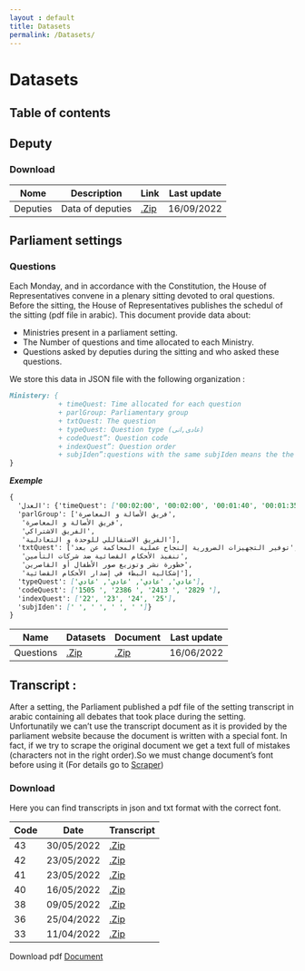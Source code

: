 ```yaml
---
layout : default
title: Datasets
permalink: /Datasets/
---
```


# Datasets


## Table of contents


## Deputy 

### Download
| Nome | Description | Link | Last update|
|-------|--------|---------|---------|
| Deputies | Data of deputies | [.Zip](www.) |16/09/2022|


## Parliament settings
### Questions
Each Monday, and in accordance with the Constitution, the House of Representatives convene in a plenary sitting devoted to oral questions. Before the sitting, the House of Representatives publishes the schedul of the sitting (pdf file in arabic). This document provide data about: 
  
  + Ministries present in a parliament setting.
  + The Number of questions and time allocated to each Ministry.
  + Questions asked by deputies during the sitting and  who asked these questions.

We store this data in JSON file with the following organization :
```markdown
Ministery: {
            + timeQuest: Time allocated for each question
            + parlGroup: Parliamentary group
            + txtQuest: The question
            + typeQuest: Question type (عادى,انى)
            + codeQuest”: Question code
            + indexQuest”: Question order
            + subjIden”:questions with the same subjIden means the the questions have the same subject (identical subject)(e.g. وحدة الموضوع)
}
```
***Exemple***
```markdown
{
  'ﺍﻟﻌﺪﻝ': {'timeQuest': ['00:02:00', '00:02:00', '00:01:40', '00:01:35'],
  'parlGroup': ['ﻓﺮﻳﻖ الأﺼﺎﻟﺔ ﻭ ﺍﻟﻤﻌﺎﺻﺮﺓ',
   'ﻓﺮﻳﻖ الأﺼﺎﻟﺔ ﻭ ﺍﻟﻤﻌﺎﺻﺮﺓ',
   'ﺍﻟﻔﺮﻳﻖ الاﺸﺘﺮﺍﻛﻲ',
   'ﺍﻟﻔﺮﻳﻖ الاﺴﺘﻘﺎﻟﻠﻲ ﻟﻠﻮﺣﺪﺓ ﻭ ﺍﻟﺘﻌﺎﺩﻟﻴﺔ'],
  'txtQuest': ['ﺗﻮﻓﻴﺮ ﺍﻟﺘﺠﻬﻴﺰﺍﺕ ﺍﻟﻀﺮﻭﺭﻳﺔ ﺇﻟﻨﺠﺎﺡ ﻋﻤﻠﻴﺔ ﺍﻟﻤﺤﺎﻛﻤﺔ ﻋﻦ ﺑﻌﺪ',
   'ﺗﻨﻔﻴﺬ الأﺤﻜﺎﻡ ﺍﻟﻘﻀﺎﺋﻴﺔ ﺿﺪ ﺷﺮﻛﺎﺕ ﺍﻟﺘﺄﻣﻴﻦ',
   'ﺧﻄﻮﺭﺓ ﻧﺸﺮ ﻭﺗﻮﺯﻳﻊ ﺻﻮﺭ الأﻄﻔﺎﻝ ﺃﻭ ﺍﻟﻘﺎﺻﺮﻳﻦ',
   'ﺇﺷﻜﺎﻟﻴﺔ ﺍﻟﺒﻂﺀ ﻓﻲ ﺇﺻﺪﺍﺭ الأﺤﻜﺎﻡ ﺍﻟﻘﻀﺎﺋﻴﺔ'],
  'typeQuest': ['ﻋﺎﺩﻱ', 'ﻋﺎﺩﻱ', 'ﻋﺎﺩﻱ', 'ﻋﺎﺩﻱ'],
  'codeQuest': ['1505 ', '2386 ', '2413 ', '2829 '],
  'indexQuest': ['22', '23', '24', '25'],
  'subjIden': [' ', ' ', ' ', ' ']}
}
``` 

| Name | Datasets | Document | Last update| 
|-------|--------|---------|--------|
| Questions | [.Zip](https://www.dropbox.com/sh/l12c9n81hsdo5jz/AAAsUukswbiuiXkPjenZ5Wx0a?dl=1) | [.Zip](www.) | 16/06/2022 |

## Transcript :
After a setting, the Parliament published a pdf file of the setting transcript in arabic containing all debates that took place during the setting. 
Unfortunatily we can’t use the transcript document as it is provided by the parliament website because the document is written with a special font. In fact, if we try to scrape the original document we get a text full of mistakes (characters not in the right order).So we must change document’s font before using it (For details go to [Scraper](https://nowabindata.github.io/Scraper/))


### Download
Here you can find transcripts in json and txt format with the correct font.

| Code | Date | Transcript |
|-------|--------|---------|
| 43 | 30/05/2022 | [.Zip](https://www.dropbox.com/s/3gopt580qbyrabt/43-cdr30052022WF.rar?dl=1) | 
| 42 | 23/05/2022 | [.Zip](https://www.dropbox.com/s/krk3js5cpr111j5/42-cdr23052022WF.rar?dl=1) | 
| 41 | 23/05/2022 | [.Zip](https://www.dropbox.com/s/9goc2noz4beejz6/41-cdr23052022WF.rar?dl=1) | 
| 40 | 16/05/2022 | [.Zip](https://www.dropbox.com/s/43mo9pwmwu39en5/40-cdr16052022WF.rar?dl=1) | 
| 38 | 09/05/2022 | [.Zip](https://www.dropbox.com/s/g7x4bve8p90r3uz/38-cdr09052022WF.rar?dl=1) | 
| 36 | 25/04/2022 | [.Zip](https://www.dropbox.com/s/xmu7kqlcx6woqra/36-cdr25042022WF.rar?dl=1) | 
| 33 | 11/04/2022 | [.Zip](https://www.dropbox.com/s/242kyrvy323f84a/33-cdr11042022WF.rar?dl=1) | 

Download pdf [Document](https://www.dropbox.com/s/3w2f43r040aszwr/PV.rar?dl=1)
